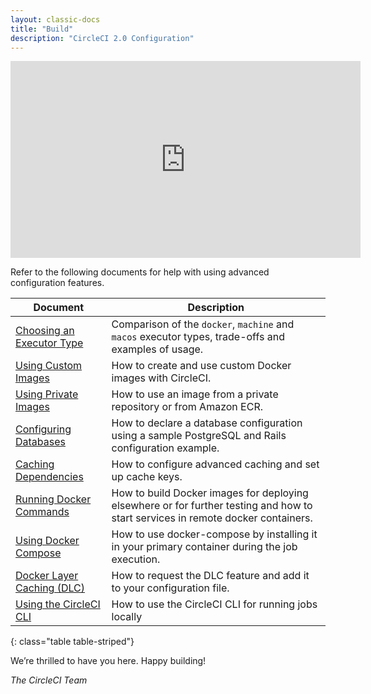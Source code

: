 ```yaml
---
layout: classic-docs
title: "Build"
description: "CircleCI 2.0 Configuration"
---
```


<iframe width="560" height="315" src="https://www.youtube.com/embed/PgIwBzXBn7M" frameborder="0" allowfullscreen></iframe>

Refer to the following documents for help with using advanced configuration features.

Document | Description
----|----------
<a href="{{ site.baseurl }}/2.0/executor-types/">Choosing an Executor Type</a> | Comparison of the `docker`, `machine` and `macos` executor types, trade-offs and examples of usage.
<a href="{{ site.baseurl }}/2.0/custom-images/">Using Custom Images</a> | How to create and use custom Docker images with CircleCI.
<a href="{{ site.baseurl }}/2.0/private-images/">Using Private Images</a> | How to use an image from a private repository or from Amazon ECR.
<a href="{{ site.baseurl }}/2.0/postgres-config/">Configuring Databases</a> | How to declare a database configuration using a sample PostgreSQL and Rails configuration example.
<a href="{{ site.baseurl }}/2.0/caching/">Caching Dependencies</a> | How to configure advanced caching and set up cache keys.
<a href="{{ site.baseurl }}/2.0/building-docker-images/">Running Docker Commands</a> | How to build Docker images for deploying elsewhere or for further testing and how to start services in remote docker containers.
<a href="{{ site.baseurl }}/2.0/docker-compose/">Using Docker Compose</a> | How to use docker-compose by installing it in your primary container during the job execution.
<a href="{{ site.baseurl }}/2.0/docker-layer-caching/">Docker Layer Caching (DLC)</a> | How to request the DLC feature and add it to your configuration file.
<a href="{{ site.baseurl }}/2.0/local-jobs/">Using the CircleCI CLI</a> | How to use the CircleCI CLI for running jobs locally
{: class="table table-striped"}

We’re thrilled to have you here. Happy building!

_The CircleCI Team_
